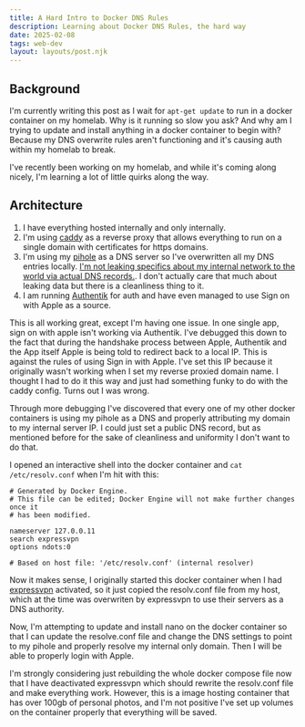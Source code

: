```yaml
---
title: A Hard Intro to Docker DNS Rules
description: Learning about Docker DNS Rules, the hard way
date: 2025-02-08
tags: web-dev
layout: layouts/post.njk
---
```


## Background
I'm currently writing this post as I wait for `apt-get update` to run in a docker container on my homelab. Why is it running so slow you ask? And why am I trying to update and install anything in a docker container to begin with? Because my DNS overwrite rules aren't functioning and it's causing auth within my homelab to break.

I've recently been working on my homelab, and while it's coming along nicely, I'm learning a lot of little quirks along the way.

## Architecture

1. I have everything hosted internally and only internally.
2. I'm using [caddy](https://caddyserver.com/) as a reverse proxy that allows everything to run on a single domain with certificates for https domains.
3. I'm using my [pihole](https://pi-hole.net/) as a DNS server so I've overwritten all my DNS entries locally. [I'm not leaking specifics about my internal network to the world via actual DNS records.](https://security.stackexchange.com/questions/79704/security-risk-with-using-internal-ip-on-public-dns). I don't actually care that much about leaking data but there is a cleanliness thing to it.
4. I am running [Authentik](https://goauthentik.io/) for auth and have even managed to use Sign on with Apple as a source.

This is all working great, except I'm having one issue. In one single app, sign on with apple isn't working via Authentik. I've debugged this down to the fact that during the handshake process between Apple, Authentik and the App itself Apple is being told to redirect back to a local IP. This is against the rules of using Sign in with Apple. I've set this IP because it originally wasn't working when I set my reverse proxied domain name. I thought I had to do it this way and just had something funky to do with the caddy config. Turns out I was wrong.

Through more debugging I've discovered that every one of my other docker containers is using my pihole as a DNS and properly attributing my domain to my internal server IP. I could just set a public DNS record, but as mentioned before for the sake of cleanliness and uniformity I don't want to do that. 

I opened an interactive shell into the docker container and `cat /etc/resolv.conf` when I'm hit with this:
```
# Generated by Docker Engine.
# This file can be edited; Docker Engine will not make further changes once it
# has been modified.

nameserver 127.0.0.11
search expressvpn
options ndots:0

# Based on host file: '/etc/resolv.conf' (internal resolver)
```

Now it makes sense, I originally started this docker container when I had [expressvpn](https://www.expressvpn.com/) activated, so it just copied the resolv.conf file from my host, which at the time was overwriten by expressvpn to use their servers as a DNS authority.

Now, I'm attempting to update and install nano on the docker container so that I can update the resolve.conf file and change the DNS settings to point to my pihole and properly resolve my internal only domain. Then I will be able to properly login with Apple.

I'm strongly considering just rebuilding the whole docker compose file now that I have deactivated expressvpn which should rewrite the resolv.conf file and make everything work. However, this is a image hosting container that has over 100gb of personal photos, and I'm not positive I've set up volumes on the container properly that everything will be saved.
